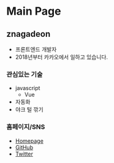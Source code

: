 # Main Page

## znagadeon

- 프론트엔드 개발자
- 2018년부터 카카오에서 일하고 있습니다.

### 관심있는 기술

- javascript
	- Vue
- 자동화
- 야크 털 깎기

### 홈페이지/SNS

- [Homepage](https://znagadeon.dev)
- [GitHub](https:/github.com/znagadeon)
- [Twitter](https://twitter.com/znagadeon)
